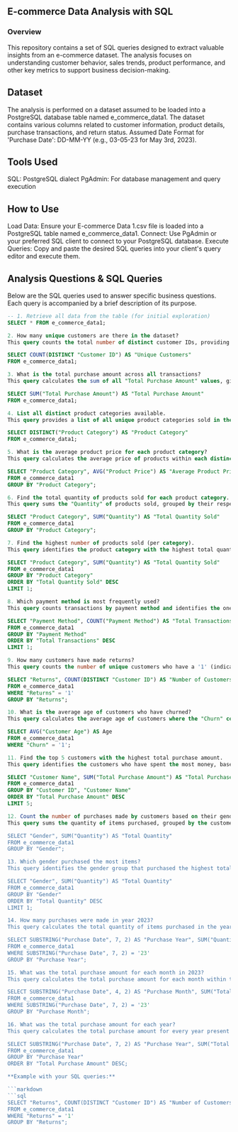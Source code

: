 ## E-commerce Data Analysis with SQL
### Overview
This repository contains a set of SQL queries designed to extract valuable insights from an e-commerce dataset. The analysis focuses on understanding customer behavior, sales trends, product performance, and other key metrics to support business decision-making.

## Dataset
The analysis is performed on a dataset assumed to be loaded into a PostgreSQL database table named e_commerce_data1. The dataset contains various columns related to customer information, product details, purchase transactions, and return status.
Assumed Date Format for 'Purchase Date': DD-MM-YY (e.g., 03-05-23 for May 3rd, 2023).

## Tools Used
SQL: PostgreSQL dialect
PgAdmin: For database management and query execution

## How to Use
Load Data: Ensure your E-commerce Data 1.csv file is loaded into a PostgreSQL table named e_commerce_data1.
Connect: Use PgAdmin or your preferred SQL client to connect to your PostgreSQL database.
Execute Queries: Copy and paste the desired SQL queries into your client's query editor and execute them.

## Analysis Questions & SQL Queries
Below are the SQL queries used to answer specific business questions. Each query is accompanied by a brief description of its purpose.

```sql
-- 1. Retrieve all data from the table (for initial exploration)
SELECT * FROM e_commerce_data1;

2. How many unique customers are there in the dataset?
This query counts the total number of distinct customer IDs, providing an understanding of the customer base size.

SELECT COUNT(DISTINCT "Customer ID") AS "Unique Customers"
FROM e_commerce_data1;

3. What is the total purchase amount across all transactions?
This query calculates the sum of all "Total Purchase Amount" values, giving the overall revenue generated.

SELECT SUM("Total Purchase Amount") AS "Total Purchase Amount"
FROM e_commerce_data1;

4. List all distinct product categories available.
This query provides a list of all unique product categories sold in the e-commerce store.

SELECT DISTINCT("Product Category") AS "Product Category"
FROM e_commerce_data1;

5. What is the average product price for each product category?
This query calculates the average price of products within each distinct product category.

SELECT "Product Category", AVG("Product Price") AS "Average Product Price"
FROM e_commerce_data1
GROUP BY "Product Category";

6. Find the total quantity of products sold for each product category.
This query sums the "Quantity" of products sold, grouped by their respective categories.

SELECT "Product Category", SUM("Quantity") AS "Total Quantity Sold"
FROM e_commerce_data1
GROUP BY "Product Category";

7. Find the highest number of products sold (per category).
This query identifies the product category with the highest total quantity of products sold.

SELECT "Product Category", SUM("Quantity") AS "Total Quantity Sold"
FROM e_commerce_data1
GROUP BY "Product Category"
ORDER BY "Total Quantity Sold" DESC
LIMIT 1;

8. Which payment method is most frequently used?
This query counts transactions by payment method and identifies the one with the highest count.

SELECT "Payment Method", COUNT("Payment Method") AS "Total Transactions"
FROM e_commerce_data1
GROUP BY "Payment Method"
ORDER BY "Total Transactions" DESC
LIMIT 1;

9. How many customers have made returns?
This query counts the number of unique customers who have a '1' (indicating a return) in the "Returns" column. Note: "Returns" column is treated as TEXT.

SELECT "Returns", COUNT(DISTINCT "Customer ID") AS "Number of Customers"
FROM e_commerce_data1
WHERE "Returns" = '1'
GROUP BY "Returns";

10. What is the average age of customers who have churned?
This query calculates the average age of customers where the "Churn" column is marked as '1' (indicating churn). Note: "Churn" column is treated as TEXT.

SELECT AVG("Customer Age") AS Age
FROM e_commerce_data1
WHERE "Churn" = '1';

11. Find the top 5 customers with the highest total purchase amount.
This query identifies the customers who have spent the most money, based on their total purchase amount.

SELECT "Customer Name", SUM("Total Purchase Amount") AS "Total Purchase Amount"
FROM e_commerce_data1
GROUP BY "Customer ID", "Customer Name"
ORDER BY "Total Purchase Amount" DESC
LIMIT 5;

12. Count the number of purchases made by customers based on their gender.
This query sums the quantity of items purchased, grouped by the customer's gender.

SELECT "Gender", SUM("Quantity") AS "Total Quantity"
FROM e_commerce_data1
GROUP BY "Gender";

13. Which gender purchased the most items?
This query identifies the gender group that purchased the highest total quantity of items.

SELECT "Gender", SUM("Quantity") AS "Total Quantity"
FROM e_commerce_data1
GROUP BY "Gender"
ORDER BY "Total Quantity" DESC
LIMIT 1;

14. How many purchases were made in year 2023?
This query calculates the total quantity of items purchased in the year '23' (2023), extracting the year from the 'Purchase Date' text column.

SELECT SUBSTRING("Purchase Date", 7, 2) AS "Purchase Year", SUM("Quantity") AS "Number of Purchases"
FROM e_commerce_data1
WHERE SUBSTRING("Purchase Date", 7, 2) = '23'
GROUP BY "Purchase Year";

15. What was the total purchase amount for each month in 2023?
This query calculates the total purchase amount for each month within the year '23' (2023), extracting month and year from the 'Purchase Date' text column.

SELECT SUBSTRING("Purchase Date", 4, 2) AS "Purchase Month", SUM("Total Purchase Amount") AS "Total Purchase Amount"
FROM e_commerce_data1
WHERE SUBSTRING("Purchase Date", 7, 2) = '23'
GROUP BY "Purchase Month";

16. What was the total purchase amount for each year?
This query calculates the total purchase amount for every year present in the dataset, extracting the year from the 'Purchase Date' text column.

SELECT SUBSTRING("Purchase Date", 7, 2) AS "Purchase Year", SUM("Total Purchase Amount") AS "Total Purchase Amount"
FROM e_commerce_data1
GROUP BY "Purchase Year"
ORDER BY "Total Purchase Amount" DESC;

**Example with your SQL queries:**

```markdown
```sql
SELECT "Returns", COUNT(DISTINCT "Customer ID") AS "Number of Customers"
FROM e_commerce_data1
WHERE "Returns" = '1'
GROUP BY "Returns";
